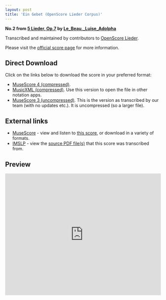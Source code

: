 ```yaml
---
layout: post
title: 'Ein Gebet (OpenScore Lieder Corpus)'
---
```


__No.2 from [5 Lieder, Op.7](https://fourscoreandmore.org/openscore/lieder/Le_Beau%2C_Luise_Adolpha/5_Lieder%2C_Op.7/) by [Le_Beau,_Luise_Adolpha](https://fourscoreandmore.org/openscore/lieder/Le_Beau%2C_Luise_Adolpha)__

Transcribed and maintained by contributors to [OpenScore Lieder].

Please visit the [official score page] for more information.

[official score page]: https://musescore.com/openscore-lieder-corpus/scores/6575669
[OpenScore Lieder]: https://musescore.com/openscore-lieder-corpus

## Direct Download

Click on the links below to download the score in your preferred format:
- [MuseScore 4 (compressed)](https://fourscoreandmore.org/openscore/lieder/Le_Beau%2C_Luise_Adolpha/5_Lieder%2C_Op.7/2_Ein_Gebet.mscz).
- [MusicXML (compressed)](https://fourscoreandmore.org/openscore/lieder/Le_Beau%2C_Luise_Adolpha/5_Lieder%2C_Op.7/2_Ein_Gebet.mxl). Use this version to open the file in other notation apps.
- [MuseScore 3 (uncompressed)](https://raw.githubusercontent.com/OpenScore/Lieder/refs/heads/main/scores/Le_Beau%2C_Luise_Adolpha/5_Lieder%2C_Op.7/2_Ein_Gebet/lc6575669.mscx). This is the version as transcribed by our team (with no updates etc.). It is uncompressed (so a larger file).

## External links

- [MuseScore] - view and listen to [this score][MuseScore], or download in a variety of formats.
- [IMSLP] - view the [source PDF file(s)][IMSLP] that this score was transcribed from.

[MuseScore]: https://musescore.com/score/6575669
[IMSLP]: https://imslp.org/wiki/Special:ReverseLookup/619226

## Preview

<iframe width="100%" height="394" src="https://musescore.com/openscore-lieder-corpus/scores/6575669/embed" frameborder="0" allowfullscreen allow="autoplay; fullscreen"></iframe>

